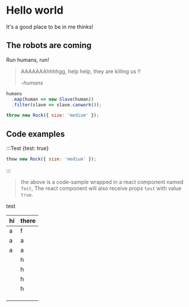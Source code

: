 # Hello world

It's a good place to be in me thinks!

## The robots are coming

Run humans, run!

> AAAAAAAhhhhgg, help help, they are killing us !!
>
> _-humans_

```js // robot.master.js
humans
  .map(human => new Slave(human))
  .filter(slave => slave.canwork());
```

```js // human.js
throw new Rock({ size: 'medium' });
```

## Code examples

:::Test {test: true}

```js // human.js
thow new Rock({ size: 'medium' });
```

:::

> the above is a code-sample wrapped in a react component named `Test`,
> The react component will also receive props `test` with value `true`.

test

| hi  | there |
| --- | ----- |
| a   | f     |
| a   | a     |
| a   | a     |
|     | h     |
|     | h     |
|     | h     |
|     | h     |
|     |       |
|     |       |
|     |       |
